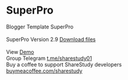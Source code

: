 # SuperPro
Blogger Template SuperPro<br/>
<br/>
SuperPro Version 2.9 <a href='#'>Download files</a><br/>
<br/>
View <a href='https://demo-superpro.blogspot.com/'>Demo</a><br/>
Group Telegram <a href='https://t.me/sharestudy01'>t.me/sharestudy01</a><br/>
Buy a coffee to support ShareStudy developers <a href='https://www.buymeacoffee.com/sharestudy'>buymeacoffee.com/sharestudy</a>
